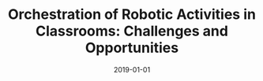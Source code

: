 ---
title: "Orchestration of Robotic Activities in Classrooms: Challenges and Opportunities"
collection: publications
permalink: /publication/2019-01-01-Orchestration-of-Robotic-Activities-in-Classrooms-Challenges-and-Opportunities
date: 2019-01-01
venue: 'In the proceedings of European Conference on Technology Enhanced Learning'
citation: ' Sina Shahmoradi,  Jennifer Olsen,  Stian Haklev,  Wafa Johal,  Utku Norman,  Jauwairia Nasir,  Pierre Dillenbourg, &quot;Orchestration of Robotic Activities in Classrooms: Challenges and Opportunities.&quot; In the proceedings of European Conference on Technology Enhanced Learning, 2019.'
---